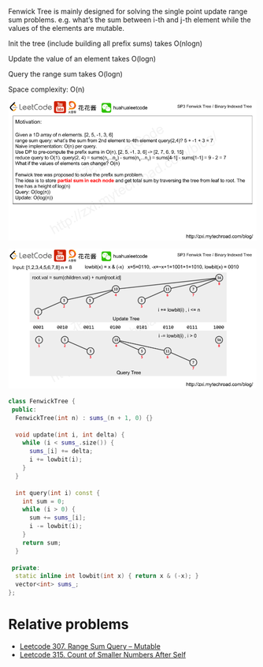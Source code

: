 Fenwick Tree is mainly designed for solving the single point update range sum problems. e.g. what’s the sum between i-th and j-th element while the values of the elements are mutable.

Init the tree (include building all prefix sums) takes O(nlogn)

Update the value of an element takes O(logn)

Query the range sum takes O(logn)

Space complexity: O(n)


![](/images/2019-03-20-23-05-47.png)

![](/images/2019-03-20-23-05-59.png)


```cpp
class FenwickTree {
 public:
  FenwickTree(int n) : sums_(n + 1, 0) {}

  void update(int i, int delta) {
    while (i < sums_.size()) {
      sums_[i] += delta;
      i += lowbit(i);
    }
  }

  int query(int i) const {
    int sum = 0;
    while (i > 0) {
      sum += sums_[i];
      i -= lowbit(i);
    }
    return sum;
  }

 private:
  static inline int lowbit(int x) { return x & (-x); }
  vector<int> sums_;
};
```

# Relative problems

* [Leetcode 307. Range Sum Query – Mutable](../Leetcode-307-Range-Sum-Query-Mutable.md)
* [Leetcode 315. Count of Smaller Numbers After Self](../Leetcode-315-Count-of-Smaller-Numbers-After-Self.md)